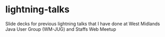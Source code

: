 # lightning-talks
Slide decks for previous lightning talks that I have done at West Midlands Java User Group (WM-JUG) and Staffs Web Meetup
